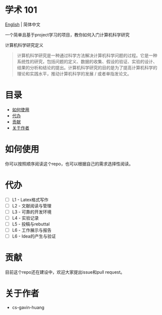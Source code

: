# 学术 101
[English](./README.md) | 简体中文

一个简单且基于project学习的项目，教你如何入门计算机科学研究

计算机科学研究定义
> 计算机科学研究是一种通过科学方法解决计算机科学问题的过程。它是一种系统性的研究，包括问题的定义、数据的收集、假设的验证、实验的设计、结果的分析和结论的提出。计算机科学研究的目的是为了提高计算机科学的理论和实践水平，推动计算机科学的发展 / 或者单指发论文。

目录
=================
   * [如何使用](#如何使用)
   * [代办](#代办)
   * [贡献](#贡献)
   * [关于作者](#关于作者)

如何使用
=================
你可以按照顺序阅读这个repo，也可以根据自己的需求选择性阅读。

代办
=================
- [ ] L1 - Latex格式写作 
- [ ] L2 - 文献阅读与管理
- [ ] L3 - 可靠的开发环境
- [ ] L4 - 实验记录
- [ ] L5 - 投稿与rebuttal
- [ ] L6 - 工作展示与报告
- [ ] L6 - Idea的产生与验证

贡献
=================
目前这个repo还在建设中，欢迎大家提出issue和pull request。

关于作者
=================
- cs-gavin-huang
